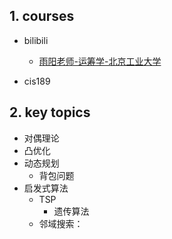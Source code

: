 

## 1. courses

- bilibili
    - [雨阳老师-运筹学-北京工业大学](https://space.bilibili.com/514124155/channel/collectiondetail?sid=415819)

- cis189


## 2. key topics

- 对偶理论
- 凸优化
- 动态规划
    - 背包问题
- 启发式算法
    - TSP
        - 遗传算法
    - 邻域搜索：
    